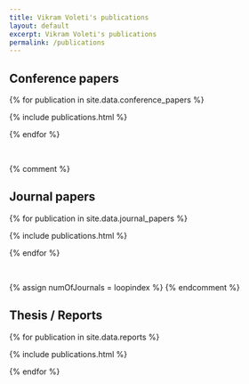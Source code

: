 ```yaml
---
title: Vikram Voleti's publications
layout: default
excerpt: Vikram Voleti's publications
permalink: /publications
---
```


## Conference papers

{% for publication in site.data.conference_papers %}

{% include publications.html %}

{% endfor %}

<p>&nbsp;</p>

{% comment %}
## Journal papers

{% for publication in site.data.journal_papers %}

{% include publications.html %}

{% endfor %}

<p>&nbsp;</p>

{% assign numOfJournals = loopindex %}
{% endcomment %}

## Thesis / Reports

{% for publication in site.data.reports %}

{% include publications.html %}

{% endfor %}

